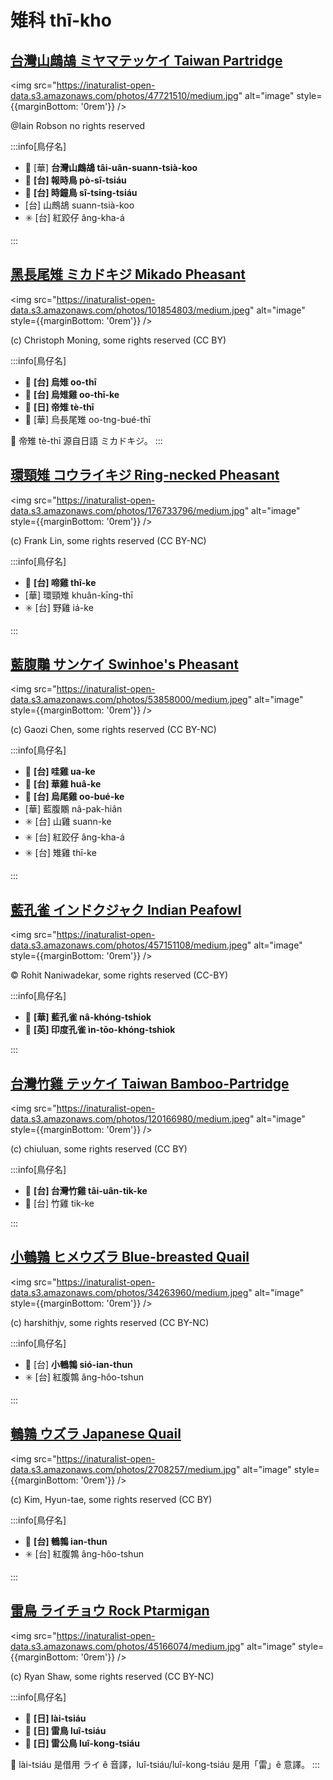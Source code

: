 # 雉科 thī-kho

## [台灣山鷓鴣 ミヤマテッケイ Taiwan Partridge](https://ebird.org/species/taipar1)

<img src="https://inaturalist-open-data.s3.amazonaws.com/photos/47721510/medium.jpg" alt="image" style={{marginBottom: '0rem'}} />

<p className="image-caption">
@Iain Robson no rights reserved
</p>

:::info[鳥仔名]

- 🎯 [華] **台灣山鷓鴣 tâi-uân-suann-tsià-koo**
- 🎯 **[台] 報時鳥 pò-sî-tsiáu**
- 🎯 **[台] 時鐘鳥 sî-tsing-tsiáu**
- [台] 山鷓鴣 suann-tsià-koo
- ✳️ [台] 紅跤仔 âng-kha-á

:::

## [黑長尾雉 ミカドキジ Mikado Pheasant](https://ebird.org/species/mikphe1)

<img src="https://inaturalist-open-data.s3.amazonaws.com/photos/101854803/medium.jpeg" alt="image" style={{marginBottom: '0rem'}} />

<p className="image-caption">
(c) Christoph Moning, some rights reserved (CC BY)
</p>

:::info[鳥仔名]

- 🎯 **[台] 烏雉 oo-thī**
- 🎯 **[台] 烏雉雞 oo-thī-ke**
- 🎯 **[日] 帝雉 tè-thī**
- 🎯 [華] 烏長尾雉 oo-tng-bué-thī

📍 帝雉 tè-thī 源自日語 ミカドキジ。
:::

## [環頸雉 コウライキジ Ring-necked Pheasant](https://ebird.org/species/rinphe1)

<img src="https://inaturalist-open-data.s3.amazonaws.com/photos/176733796/medium.jpg" alt="image" style={{marginBottom: '0rem'}} />

<p className="image-caption">
(c) Frank Lin, some rights reserved (CC BY-NC)
</p>

:::info[鳥仔名]

- 🎯 **[台] 啼雞 thî-ke**
- [華] 環頸雉 khuân-kīng-thī
- ✳️ [台] 野雞 iá-ke

:::

## [藍腹鷴 サンケイ Swinhoe's Pheasant](https://ebird.org/species/swiphe1)

<img src="https://inaturalist-open-data.s3.amazonaws.com/photos/53858000/medium.jpeg" alt="image" style={{marginBottom: '0rem'}} />

<p className="image-caption">
(c) Gaozi Chen, some rights reserved (CC BY-NC)
</p>

:::info[鳥仔名]

- 🎯 **[台] 哇雞 ua-ke**
- 🎯 **[台] 華雞 huâ-ke**
- 🎯 **[台] 烏尾雞 oo-bué-ke**
- [華] 藍腹鷴 nâ-pak-hiân
- ✳️ [台] 山雞 suann-ke
- ✳️ [台] 紅跤仔 âng-kha-á
- ✳️ [台] 雉雞 thī-ke

:::

## [藍孔雀 インドクジャク Indian Peafowl](https://ebird.org/species/compea)

<img src="https://inaturalist-open-data.s3.amazonaws.com/photos/457151108/medium.jpeg" alt="image" style={{marginBottom: '0rem'}} />

<p className="image-caption">
© Rohit Naniwadekar, some rights reserved (CC-BY)
</p>

:::info[鳥仔名]

- 🎯 **[華] 藍孔雀 nâ-khóng-tshiok**
- 🎯 **[英] 印度孔雀 ìn-tōo-khóng-tshiok**

:::

## [台灣竹雞 テッケイ Taiwan Bamboo-Partridge](https://ebird.org/species/taibap1)

<img src="https://inaturalist-open-data.s3.amazonaws.com/photos/120166980/medium.jpeg" alt="image" style={{marginBottom: '0rem'}} />

<p className="image-caption">
(c) chiuluan, some rights reserved (CC BY)
</p>

:::info[鳥仔名]

- 🎯 **[台] 台灣竹雞 tâi-uân-tik-ke**
- 🎯 [台] 竹雞 tik-ke

:::

## [小鵪鶉 ヒメウズラ Blue-breasted Quail](https://ebird.org/species/blbqua1)

<img src="https://inaturalist-open-data.s3.amazonaws.com/photos/34263960/medium.jpeg" alt="image" style={{marginBottom: '0rem'}} />

<p className="image-caption">
(c) harshithjv, some rights reserved (CC BY-NC)
</p>

:::info[鳥仔名]

- 🎯 [台] **小鵪鶉 sió-ian-thun**
- ✳️ [台] 紅腹鶉 âng-hôo-tshun

:::

## [鵪鶉 ウズラ Japanese Quail](https://ebird.org/species/japqua)

<img src="https://inaturalist-open-data.s3.amazonaws.com/photos/2708257/medium.jpg" alt="image" style={{marginBottom: '0rem'}} />

<p className="image-caption">
(c) Kim, Hyun-tae, some rights reserved (CC BY)
</p>

:::info[鳥仔名]

- 🎯 **[台] 鵪鶉 ian-thun**
- ✳️ [台] 紅腹鶉 âng-hôo-tshun

:::

## [雷鳥 ライチョウ Rock Ptarmigan](https://ebird.org/species/rocpta1)

<img src="https://inaturalist-open-data.s3.amazonaws.com/photos/45166074/medium.jpg" alt="image" style={{marginBottom: '0rem'}} />

<p className="image-caption">
(c) Ryan Shaw, some rights reserved (CC BY-NC)
</p>

:::info[鳥仔名]

- 🎯 **[日] lài-tsiáu**
- 🎯 **[日] 雷鳥 luî-tsiáu**
- 🎯 **[日] 雷公鳥 luî-kong-tsiáu**

📍 lài-tsiáu 是借用 ライ ê 音譯，luî-tsiáu/luî-kong-tsiáu 是用「雷」ê 意譯。
:::
